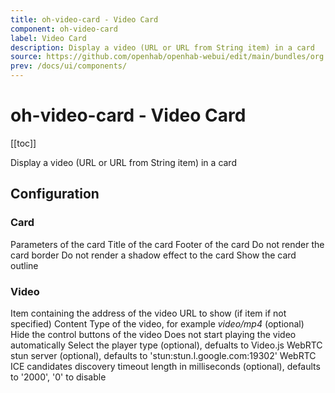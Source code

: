 ```yaml
---
title: oh-video-card - Video Card
component: oh-video-card
label: Video Card
description: Display a video (URL or URL from String item) in a card
source: https://github.com/openhab/openhab-webui/edit/main/bundles/org.openhab.ui/doc/components/oh-video-card.md
prev: /docs/ui/components/
---
```


# oh-video-card - Video Card

<!-- Put a screenshot here if relevant:
![](./images/oh-video-card/header.jpg)
-->

[[toc]]

<!-- Note: you can overwrite the definition-provided description and add your own intro/additional sections instead -->
<!-- DO NOT REMOVE the following comments if you intend to keep the definition-provided description -->
<!-- GENERATED componentDescription -->
Display a video (URL or URL from String item) in a card
<!-- GENERATED /componentDescription -->

## Configuration

<!-- DO NOT REMOVE the following comments -->
<!-- GENERATED props -->
### Card
<div class="props">
<PropGroup name="card" label="Card">
  Parameters of the card
<PropBlock type="TEXT" name="title" label="Title">
  <PropDescription>
    Title of the card
  </PropDescription>
</PropBlock>
<PropBlock type="TEXT" name="footer" label="Footer text">
  <PropDescription>
    Footer of the card
  </PropDescription>
</PropBlock>
<PropBlock type="BOOLEAN" name="noBorder" label="No Border">
  <PropDescription>
    Do not render the card border
  </PropDescription>
</PropBlock>
<PropBlock type="BOOLEAN" name="noShadow" label="No Shadow">
  <PropDescription>
    Do not render a shadow effect to the card
  </PropDescription>
</PropBlock>
<PropBlock type="BOOLEAN" name="outline" label="Outline">
  <PropDescription>
    Show the card outline
  </PropDescription>
</PropBlock>
</PropGroup>
</div>

### Video
<div class="props">
<PropGroup name="video" label="Video">
<PropBlock type="TEXT" name="item" label="Item" context="item">
  <PropDescription>
    Item containing the address of the video
  </PropDescription>
</PropBlock>
<PropBlock type="TEXT" name="url" label="URL">
  <PropDescription>
    URL to show (if item if not specified)
  </PropDescription>
</PropBlock>
<PropBlock type="TEXT" name="type" label="Type">
  <PropDescription>
    Content Type of the video, for example <em>video/mp4</em> (optional)
  </PropDescription>
</PropBlock>
<PropBlock type="BOOLEAN" name="hideControls" label="Hide Controls">
  <PropDescription>
    Hide the control buttons of the video
  </PropDescription>
</PropBlock>
<PropBlock type="BOOLEAN" name="startManually" label="Start Manually">
  <PropDescription>
    Does not start playing the video automatically
  </PropDescription>
</PropBlock>
<PropBlock type="TEXT" name="playerType" label="Player Type">
  <PropDescription>
    Select the player type (optional), defualts to Video.js
  </PropDescription>
  <PropOptions>
    <PropOption value="videojs" label="Video.js (Dash, HLS, Others)" />
    <PropOption value="webrtc" label="WebRTC" />
  </PropOptions>
</PropBlock>
<PropBlock type="TEXT" name="stunServer" label="Stun Server">
  <PropDescription>
    WebRTC stun server (optional), defaults to 'stun:stun.l.google.com:19302'
  </PropDescription>
</PropBlock>
<PropBlock type="DECIMAL" name="candidatesTimeout" label="ICE candidates timeout">
  <PropDescription>
    WebRTC ICE candidates discovery timeout length in milliseconds (optional), defaults to '2000', '0' to disable
  </PropDescription>
</PropBlock>
</PropGroup>
</div>


<!-- GENERATED /props -->

<!-- If applicable describe how properties are forwarded to a underlying component from Framework7, ECharts, etc.:
### Inherited Properties

-->

<!-- If applicable describe the slots recognized by the component and what they represent:
### Slots

#### `default`

The contents of the oh-video-card.

-->

<!-- Add as many examples as desired - put the YAML in a details container when it becomes too long (~150/200+ lines):
## Examples

### Example 1

![](./images/oh-video-card/example1.jpg)

```yaml
component: oh-video-card
config:
  prop1: value1
  prop2: value2
```

### Example 2

![](./images/oh-video-card/example2.jpg)

::: details YAML
```yaml
component: oh-video-card
config:
  prop1: value1
  prop2: value2
slots
```
:::

-->

<!-- Try to clean up URLs to the forum (https://community.openhab.org/t/<threadID>[/<postID>] should suffice)
## Community Resources

- [Community Post 1](https://community.openhab.org/t/12345)
- [Community Post 2](https://community.openhab.org/t/23456)
-->
